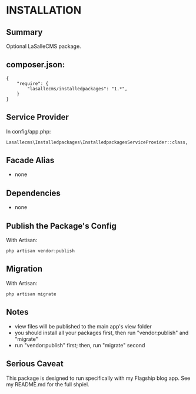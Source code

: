 # INSTALLATION

## Summary 
Optional LaSalleCMS package. 


## composer.json:

```
{
    "require": {
        "lasallecms/installedpackages": "1.*",
    }
}
```


## Service Provider

In config/app.php:
```
Lasallecms\Installedpackages\InstalledpackagesServiceProvider::class,
```


## Facade Alias

* none


## Dependencies
* none


## Publish the Package's Config

With Artisan:
```
php artisan vendor:publish
```

## Migration

With Artisan:
```
php artisan migrate
```

## Notes

* view files will be published to the main app's view folder
* you should install all your packages first, then run "vendor:publish" and "migrate"
* run "vendor:publish" first; then, run "migrate" second


## Serious Caveat 

This package is designed to run specifically with my Flagship blog app. See my README.md for the full shpiel. 
